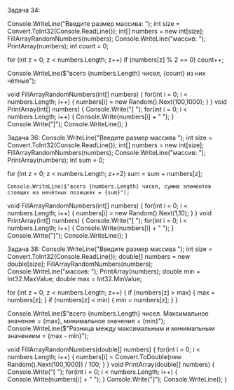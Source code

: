 Задача 34: 

Console.WriteLine("Введите размер массива:  ");
int size = Convert.ToInt32(Console.ReadLine());
int[] numbers = new int[size];
FillArrayRandomNumbers(numbers);
Console.WriteLine("массив: ");
PrintArray(numbers);
int count = 0;

for (int z = 0; z < numbers.Length; z++)
if (numbers[z] % 2 == 0)
count++;

Console.WriteLine($"всего {numbers.Length} чисел, {count} из них чётные");

void FillArrayRandomNumbers(int[] numbers)
{
    for(int i = 0; i < numbers.Length; i++)
    {
        numbers[i] = new Random().Next(100,1000);
    }
}
void PrintArray(int[] numbers)
{
    Console.Write("[ ");
    for(int i = 0; i < numbers.Length; i++)
    {
        Console.Write(numbers[i] + " ");
    }
    Console.Write("]");
    Console.WriteLine();
}



Задача 36:
Console.WriteLine("Введите размер массива  ");
int size = Convert.ToInt32(Console.ReadLine());
int[] numbers = new int[size];
FillArrayRandomNumbers(numbers);
Console.WriteLine("массив: ");
PrintArray(numbers);
int sum = 0;

for (int z = 0; z < numbers.Length; z+=2)
    sum = sum + numbers[z];

    Console.WriteLine($"всего {numbers.Length} чисел, сумма элементов cтоящих на нечётных позициях = {sum}");

void FillArrayRandomNumbers(int[] numbers)
{
    for(int i = 0; i < numbers.Length; i++)
        {
            numbers[i] = new Random().Next(1,10);
        }
}
void PrintArray(int[] numbers)
{
    Console.Write("[ ");
    for(int i = 0; i < numbers.Length; i++)
        {
            Console.Write(numbers[i] + " ");
        }
    Console.Write("]");
    Console.WriteLine();
}




Задача 38:
Console.WriteLine("Введите размер массива  ");
int size = Convert.ToInt32(Console.ReadLine());
double[] numbers = new double[size];
FillArrayRandomNumbers(numbers);
Console.WriteLine("массив: ");
PrintArray(numbers);
double min = Int32.MaxValue;
double max = Int32.MinValue;

for (int z = 0; z < numbers.Length; z++)
{
    if (numbers[z] > max)
        {
            max = numbers[z];
        }
    if (numbers[z] < min)
        {
            min = numbers[z];
        }
}

Console.WriteLine($"всего {numbers.Length} чисел. Максимальное значение = {max}, минимальное значение = {min}");
Console.WriteLine($"Разница между максимальным и минимальным значением = {max - min}");

void FillArrayRandomNumbers(double[] numbers)
{
    for(int i = 0; i < numbers.Length; i++)
        {
            numbers[i] = Convert.ToDouble(new Random().Next(100,1000)) / 100;
        }
}
void PrintArray(double[] numbers)
{
    Console.Write("[ ");
    for(int i = 0; i < numbers.Length; i++)
        {
            Console.Write(numbers[i] + " ");
        }
    Console.Write("]");
    Console.WriteLine();
}
